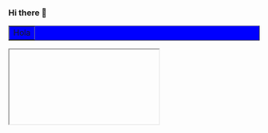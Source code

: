 ### Hi there 👋

<!--
**Hunt3r2/Hunt3r2** is a ✨ _special_ ✨ repository because its `README.md` (this file) appears on your GitHub profile.

Here are some ideas to get you started:

- 🔭 I’m currently working on ...
- 🌱 I’m currently learning ...
- 👯 I’m looking to collaborate on ...
- 🤔 I’m looking for help with ...
- 💬 Ask me about ...
- 📫 How to reach me: ...
- 😄 Pronouns: ...
- ⚡ Fun fact: ...
-->

<table border="1" style="background-color: blue;">
  <tr>
    <td>
      Hola
    </td>
  </tr>
</table>
<iframe>
  <a href="youtube.com">
</iframe>

